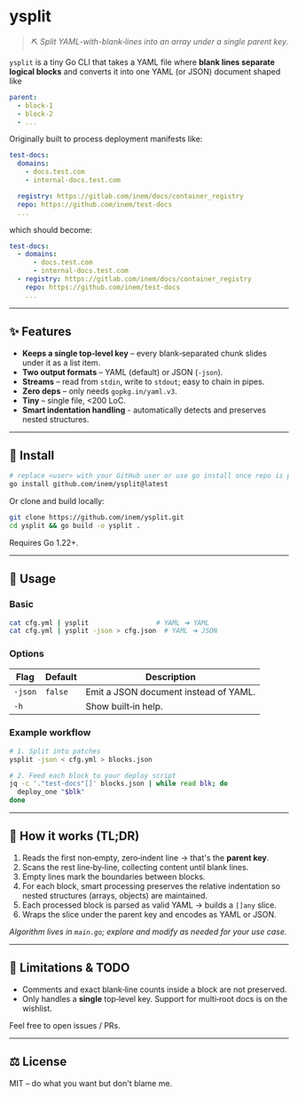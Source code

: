# ysplit

> ⛏️ *Split YAML-with-blank‑lines into an array under a single parent key.*

`ysplit` is a tiny Go CLI that takes a YAML file where **blank lines separate logical blocks** and converts it into one YAML (or JSON) document shaped like

```yaml
parent:
  - block‑1
  - block‑2
  - ...
```

Originally built to process deployment manifests like:

```yaml
test-docs:
  domains:
    - docs.test.com
    - internal-docs.test.com

  registry: https://gitlab.com/inem/docs/container_registry
  repo: https://github.com/inem/test-docs
  ...
```

which should become:

```yaml
test-docs:
  - domains:
      - docs.test.com
      - internal-docs.test.com
  - registry: https://gitlab.com/inem/docs/container_registry
    repo: https://github.com/inem/test-docs
    ...
```

---

## ✨ Features

* **Keeps a single top‑level key** – every blank‑separated chunk slides under it as a list item.
* **Two output formats** – YAML (default) or JSON (`-json`).
* **Streams** – read from `stdin`, write to `stdout`; easy to chain in pipes.
* **Zero deps** – only needs `gopkg.in/yaml.v3`.
* **Tiny** – single file, <200 LoC.
* **Smart indentation handling** - automatically detects and preserves nested structures.

---

## 🚀 Install

```bash
# replace <user> with your GitHub user or use go install once repo is public
go install github.com/inem/ysplit@latest
```

Or clone and build locally:

```bash
git clone https://github.com/inem/ysplit.git
cd ysplit && go build -o ysplit .
```

Requires Go 1.22+.

---

## 🔧 Usage

### Basic

```bash
cat cfg.yml | ysplit                 # YAML ➜ YAML
cat cfg.yml | ysplit -json > cfg.json  # YAML ➜ JSON
```

### Options

| Flag    | Default | Description                           |
| ------- | ------- | ------------------------------------- |
| `-json` | `false` | Emit a JSON document instead of YAML. |
| `-h`    |         | Show built‑in help.                   |

### Example workflow

```bash
# 1. Split into patches
ysplit -json < cfg.yml > blocks.json

# 2. Feed each block to your deploy script
jq -c '."test-docs"[]' blocks.json | while read blk; do
  deploy_one "$blk"
done
```

---

## 🧠 How it works (TL;DR)

1. Reads the first non‑empty, zero‑indent line → that's the **parent key**.
2. Scans the rest line‑by‑line, collecting content until blank lines.
3. Empty lines mark the boundaries between blocks.
4. For each block, smart processing preserves the relative indentation so nested structures (arrays, objects) are maintained.
5. Each processed block is parsed as valid YAML → builds a `[]any` slice.
6. Wraps the slice under the parent key and encodes as YAML or JSON.

*Algorithm lives in `main.go`; explore and modify as needed for your use case.*

---

## 🚧 Limitations & TODO

* Comments and exact blank‑line counts inside a block are not preserved.
* Only handles a **single** top‑level key. Support for multi‑root docs is on the wishlist.

Feel free to open issues / PRs.

---

## ⚖️ License

MIT – do what you want but don't blame me.

